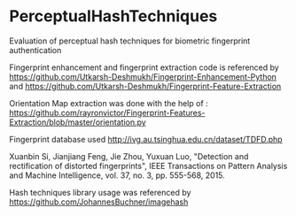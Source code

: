 # PerceptualHashTechniques
Evaluation of perceptual hash techniques for biometric fingerprint authentication


Fingerprint enhancement and fingerprint extraction code is referenced by https://github.com/Utkarsh-Deshmukh/Fingerprint-Enhancement-Python and https://github.com/Utkarsh-Deshmukh/Fingerprint-Feature-Extraction

Orientation Map extraction was done with the help of : https://github.com/rayronvictor/Fingerprint-Features-Extraction/blob/master/orientation.py

Fingerprint database used http://ivg.au.tsinghua.edu.cn/dataset/TDFD.php

Xuanbin Si, Jianjiang Feng, Jie Zhou, Yuxuan Luo, "Detection and rectification of distorted fingerprints", IEEE Transactions on Pattern Analysis and Machine Intelligence, vol. 37, no. 3, pp. 555-568, 2015.

Hash techniques library usage was referenced by https://github.com/JohannesBuchner/imagehash
